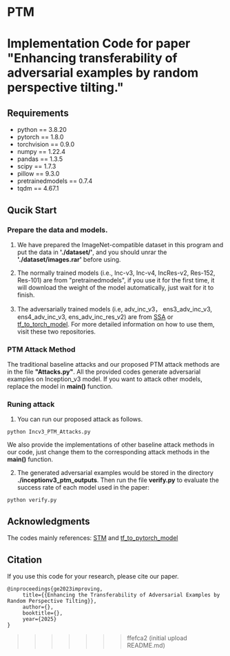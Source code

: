 # PTM
Implementation Code for paper "Enhancing transferability of adversarial examples by random perspective tilting."
=======

## Requirements
* python == 3.8.20
* pytorch == 1.8.0
* torchvision == 0.9.0
* numpy == 1.22.4
* pandas == 1.3.5
* scipy == 1.7.3
* pillow == 9.3.0
* pretrainedmodels == 0.7.4
* tqdm == 4.67.1


## Qucik Start
### Prepare the data and models.
1. We have prepared the ImageNet-compatible dataset in this program and put the data in **'./dataset/'**, and you should unrar the **'./dataset/images.rar'** before using.

2. The normally trained models (i.e., Inc-v3, Inc-v4, IncRes-v2, Res-152, Res-101) are from "pretrainedmodels", if you use it for the first time, it will download the weight of the model automatically, just wait for it to finish. 

3. The adversarially trained models (i.e,  adv_inc_v3， ens3_adv_inc_v3, ens4_adv_inc_v3, ens_adv_inc_res_v2) are from [SSA](https://github.com/yuyang-long/SSA) or [tf_to_torch_model](https://github.com/ylhz/tf_to_pytorch_model). For more detailed information on how to use them, visit these two repositories.

### PTM Attack Method
The traditional baseline attacks and our proposed PTM attack methods are in the file __"Attacks.py"__.
All the provided codes generate adversarial examples on Inception_v3 model. If you want to attack other models, replace the model in **main()** function.

### Runing attack
1. You can run our proposed attack as follows. 
```
python Incv3_PTM_Attacks.py
```
We also provide the implementations of other baseline attack methods in our code, just change them to the corresponding attack methods in the **main()** function.

2. The generated adversarial examples would be stored in the directory **./inceptionv3_ptm_outputs**. Then run the file **verify.py** to evaluate the success rate of each model used in the paper:
```
python verify.py
```
## Acknowledgments
The codes mainly references: [STM](https://github.com/Zhijin-Ge/STM) and [tf_to_pytorch_model](https://github.com/ylhz/tf_to_pytorch_model)

## Citation
If you use this code for your research, please cite our paper.
```
@inproceedings{ge2023improving,
     title={{Enhancing the Transferability of Adversarial Examples by Random Perspective Tilting}},
     author={},
     booktitle={},
     year={2025}
}
```
>>>>>>> ffefca2 (initial upload README.md)
